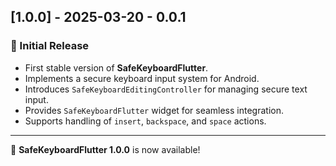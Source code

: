 ## [1.0.0] - 2025-03-20 - 0.0.1
### 🎉 Initial Release

- First stable version of **SafeKeyboardFlutter**.
- Implements a secure keyboard input system for Android.
- Introduces `SafeKeyboardEditingController` for managing secure text input.
- Provides `SafeKeyboardFlutter` widget for seamless integration.
- Supports handling of `insert`, `backspace`, and `space` actions.

---
🚀 **SafeKeyboardFlutter 1.0.0** is now available!
